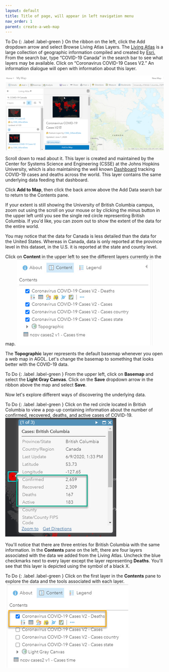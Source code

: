 ```yaml
---
layout: default
title: Title of page, will appear in left navigation menu
nav_order: 1
parent: create-a-web-map
---
```


To Do {: .label .label-green }
On the ribbon on the left, click the Add dropdown arrow and select Browse Living Atlas Layers. The [Living Atlas](https://livingatlas.arcgis.com/en/) is a large collection of geographic information compiled and created by [Esri.](https://www.esri.com/en-us/home) From the search bar, type “COVID-19 Canada” in the search bar to see what layers may be available. Click on “Coronavirus COVID-19 Cases V2.” An information dialogue will open with information about this layer.   

![add_LA_data](https://raw.githubusercontent.com/fiddleHeads/intro-AGOL/master/add_LA_data.png)

Scroll down to read about it. This layer is created and maintained by the Center for Systems Science and Engineering (CSSE) at the Johns Hopkins University, which is also maintaining the well known [Dashboard](https://coronavirus.jhu.edu/map.html) tracking COVID-19 cases and deaths across the world. This layer contains the same underlying data feeding that dashboard.

Click **Add to Map**, then click the back arrow above the Add Data search bar to return to the Contents pane.

If your extent is still showing the University of British Columbia campus, zoom out using the scroll on your mouse or by clicking the  minus button in the upper left until you see the single red circle representing British Columbia. If you'd like, you can zoom out to show the extent of the data for the entire world.

You may notice that the data for Canada is less detailed than the data for the United States. Whereas in Canada, data is only reported at the province level in this dataset, in the U.S. it is reported at the state and county level. 

Click on **Content** in the upper left to see the different layers currently in the map. 
![content](https://raw.githubusercontent.com/fiddleHeads/intro-AGOL/master/content.jpg)

The **Topographic** layer represents the default basemap whenever you open a web map in AGOL. Let's change the basemap to something that looks better with the COVID-19 data.

To Do {: .label .label-green }
From the upper left, click on **Basemap** and select the **Light Gray Canvas**.
Click on the **Save** dropdown arrow in the ribbon above the map and select **Save**.

Now let's explore different ways of discovering the underlying data.

To Do {: .label .label-green }
Click on the red circle located in British Columbia to view a pop-up containing information about the number of confirmed, recovered, deaths, and active cases of COVID-19.
![covidCases.jpg](https://raw.githubusercontent.com/fiddleHeads/intro-AGOL/master/covidCases.jpg)

You'll notice that there are three entries for British Columbia with the same information. In the **Contents** pane on the left, there are four layers associated with the data we added from the Living Atlas. Uncheck the blue checkmarks next to every layer except the layer representing **Deaths**. 
You'll see that this layer is depicted using the symbol of a black X.

To Do {: .label .label-green }
Click on the first layer in the **Contents** pane to explore the data and the tools associated with each layer.
![deathsLyr.jpg](https://raw.githubusercontent.com/fiddleHeads/intro-AGOL/master/deathsLyr.jpg)

